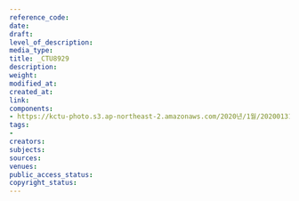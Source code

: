 ```yaml
---
reference_code: 
date: 
draft: 
level_of_description: 
media_type: 
title: _CTU8929
description: 
weight: 
modified_at: 
created_at: 
link: 
components:
- https://kctu-photo.s3.ap-northeast-2.amazonaws.com/2020년/1월/20200131_톨게이트+요금수납+노동자+김천+도로공사+본사+145일+농성+해단+및+직접고용+쟁취+결의대회/_CTU8929.jpg
tags:
- 
creators: 
subjects: 
sources: 
venues: 
public_access_status: 
copyright_status: 
---
```

